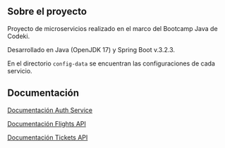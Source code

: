 
## Sobre el proyecto

Proyecto de microservicios realizado en el marco del Bootcamp Java de Codeki.

Desarrollado en Java (OpenJDK 17) y Spring Boot v.3.2.3.

En el directorio `config-data` se encuentran las configuraciones de cada servicio.


## Documentación
[Documentación Auth Service](https://petstore.swagger.io/?url=https://raw.githubusercontent.com/irinaponzi/airlines-microservices/main/auth-service/src/main/resources/swagger.yml)

[Documentación Flights API](https://petstore.swagger.io/?url=https://raw.githubusercontent.com/irinaponzi/airlines-microservices/main/flights-api/src/main/resources/swagger.yml)

[Documentación Tickets API](https://petstore.swagger.io/?url=https://raw.githubusercontent.com/irinaponzi/airlines-microservices/main/tickets-api/src/main/resources/swagger.yml)





